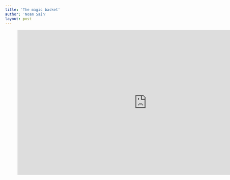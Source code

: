 ```yaml
---
title: 'The magic basket'
author: 'Noam Sain'
layout: post
---
```


<figure class="wp-block-embed is-type-video is-provider-youtube wp-block-embed-youtube wp-embed-aspect-16-9 wp-has-aspect-ratio"><div class="wp-block-embed__wrapper"><iframe allow="accelerometer; autoplay; clipboard-write; encrypted-media; gyroscope; picture-in-picture; web-share" allowfullscreen="" frameborder="0" height="473" loading="lazy" src="https://www.youtube.com/embed/SqQgDwA0BNU?feature=oembed" title="THE MYSTERY OF THE BASKET" width="840"></iframe></div></figure>